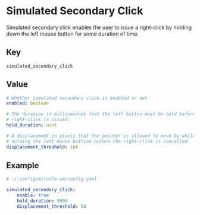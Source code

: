 # Simulated Secondary Click
Simulated secondary click enables the user to issue a right-click by holding
down the left mouse button for some duration of time.

## Key
```
simulated_secondary_click
```

## Value
```yaml
# Whether simulated secondary click is enabled or not
enabled: boolean

# The duration in milliseconds that the left button must be held before a
# right-click is issued.
hold_duration: uint

# A displacement in pixels that the pointer is allowed to move by while
# holding the left mouse buttion before the right-click is cancelled
displacement_threshold: int
```

## Example
```yaml
# ~/.config/miracle-wm/config.yaml

simulated_secondary_click:
    enable: true
    hold_duration: 5000
    displacement_threshold: 50
```

